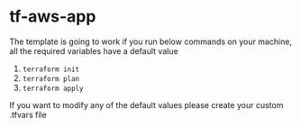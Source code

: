 # tf-aws-app

The template is going to work if you run below commands on your machine, all the required variables have a default value
1. ``` terraform init ```
2. ``` terraform plan ```
3. ``` terraform apply ```

If you want to modify any of the default values please create your custom .tfvars file